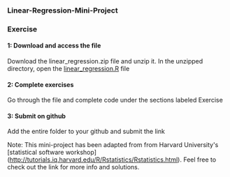 ### Linear-Regression-Mini-Project

### Exercise


#### 1: Download and access the file

Download the linear_regression.zip file and unzip it. In the unzipped directory, open the [linear_regression.R](https://drive.google.com/file/d/0B8pFCL63GbotRC14NFNVdC1SLUU/view?usp=sharing) file

#### 2: Complete exercises

Go through the file and complete code under the sections labeled Exercise

#### 3: Submit on github

Add the entire folder to your github and submit the link

Note: This mini-project has been adapted from from Harvard University's [statistical software workshop] (http://tutorials.iq.harvard.edu/R/Rstatistics/Rstatistics.html). Feel free to check out the link for more info and solutions.
